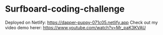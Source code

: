 # Surfboard-coding-challenge
Deployed on Netlify: https://dapper-puppy-071c05.netlify.app
Check out my video demo herer: https://www.youtube.com/watch?v=Mr_paK3KVAU
